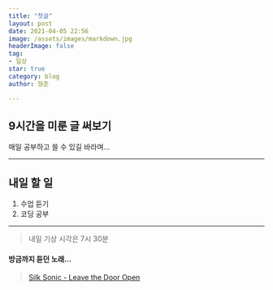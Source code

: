 ```yaml
---
title: "첫글"
layout: post
date: 2021-04-05 22:56
image: /assets/images/markdown.jpg
headerImage: false
tag:
- 일상
star: true
category: blog
author: 형준

---
```


## 9시간을 미룬 글 써보기

매일 공부하고 쓸 수 있길 바라며...

---


## 내일 할 일

1. 수업 듣기
2. 코딩 공부

---


> 내일 기상 시각은 7시 30분
#### 방금까지 듣던 노래...
> [Silk Sonic - Leave the Door Open](https://youtu.be/9FDOtZN-IvI)

